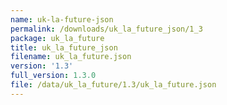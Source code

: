 ```yaml
---
name: uk-la-future-json
permalink: /downloads/uk_la_future_json/1_3
package: uk_la_future
title: uk_la_future_json
filename: uk_la_future.json
version: '1.3'
full_version: 1.3.0
file: /data/uk_la_future/1.3/uk_la_future.json
---
```

